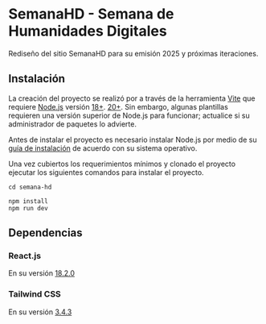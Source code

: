 # SemanaHD - Semana de Humanidades Digitales

Rediseño del sitio SemanaHD para su emisión 2025 y próximas iteraciones.

## Instalación

La creación del proyecto se realizó por a través de la herramienta [Vite](https://vitejs.dev/) que requiere [Node.js](https://nodejs.org/) versión [18+](https://nodejs.org/dist/latest-v18.x/). [20+](https://nodejs.org/dist/latest-v20.x/). Sin embargo, algunas plantillas requieren una versión superior de Node.js para funcionar; actualice si su administrador de paquetes lo advierte.

Antes de instalar el proyecto es necesario instalar Node.js por medio de su [guía de instalación](https://nodejs.org/en/download) de acuerdo con su sistema operativo.

Una vez cubiertos los requerimientos mínimos y clonado el proyecto ejecutar los siguientes comandos para instalar el proyecto.

```
cd semana-hd

npm install
npm run dev
```

## Dependencias

### React.js

En su versión [18.2.0](https://react.dev/)

### Tailwind CSS

En su versión [3.4.3](https://tailwindcss.com/)
